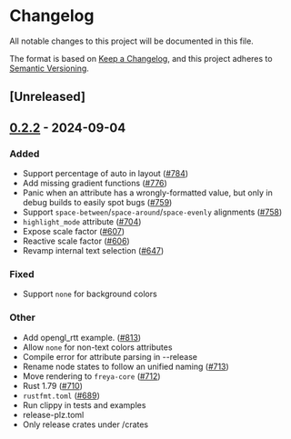 # Changelog
All notable changes to this project will be documented in this file.

The format is based on [Keep a Changelog](https://keepachangelog.com/en/1.0.0/),
and this project adheres to [Semantic Versioning](https://semver.org/spec/v2.0.0.html).

## [Unreleased]

## [0.2.2](https://github.com/PlayForm/Freya/compare/freya-node-state-v0.2.1...freya-node-state-v0.2.2) - 2024-09-04

### Added
- Support percentage of auto in layout ([#784](https://github.com/PlayForm/Freya/pull/784))
- Add missing gradient functions ([#776](https://github.com/PlayForm/Freya/pull/776))
- Panic when an attribute has a wrongly-formatted value, but only in debug builds to easily spot bugs ([#759](https://github.com/PlayForm/Freya/pull/759))
- Support `space-between`/`space-around`/`space-evenly` alignments ([#758](https://github.com/PlayForm/Freya/pull/758))
- `highlight_mode` attribute ([#704](https://github.com/PlayForm/Freya/pull/704))
- Expose scale factor ([#607](https://github.com/PlayForm/Freya/pull/607))
- Reactive scale factor ([#606](https://github.com/PlayForm/Freya/pull/606))
- Revamp internal text selection ([#647](https://github.com/PlayForm/Freya/pull/647))

### Fixed
- Support `none` for background colors

### Other
- Add opengl_rtt example. ([#813](https://github.com/PlayForm/Freya/pull/813))
- Allow `none` for non-text colors attributes
- Compile error for attribute parsing in --release
- Rename node states to follow an unified naming ([#713](https://github.com/PlayForm/Freya/pull/713))
- Move rendering to `freya-core` ([#712](https://github.com/PlayForm/Freya/pull/712))
- Rust 1.79 ([#710](https://github.com/PlayForm/Freya/pull/710))
- `rustfmt.toml` ([#689](https://github.com/PlayForm/Freya/pull/689))
- Run clippy in tests and examples
- release-plz.toml
- Only release crates under /crates
